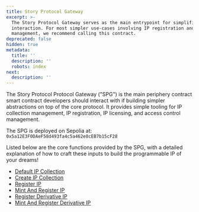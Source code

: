 ```yaml
---
title: Story Protocol Gateway
excerpt: >-
  The Story Protocol Gateway serves as the main entrypoint for simplified IP
  interaction. For most simpler use-cases involving IP registration and
  management, we recommend calling this contract.
deprecated: false
hidden: true
metadata:
  title: ''
  description: ''
  robots: index
next:
  description: ''
---
```

The Story Protocol Protocol Gateway ("SPG") is the main periphery contract smart contract developers should interact with if building simpler abstractions on top of the core protocol. It provides simple tooling for IP collection management, IP registration, IP licensing, and access control management. 

The SPG is deployed on Sepolia at: `0x5a12E3F0DAeF58d493fa4c5a462e8cEB7b15cF28`

Listed below are the core functions provided by the SPG, with a detailed explanation of how to craft these inputs to build the programmable IP of your dreams!

- [Default IP Collection](doc:default-ip-collection)
- [Create IP Collection](doc:ip-creation)
- [Register IP](doc:register-ip)
- [Mint And Register IP](doc:mint-and-register-ip)
- [Register Derivative IP](doc:register-derivative-ip)
- [Mint And Register Derivative IP](doc:mint-and-register-derivative-ip)